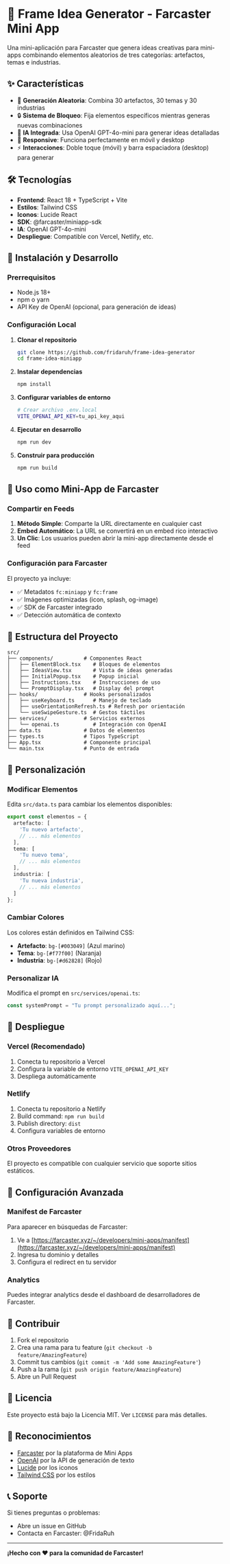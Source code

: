 # 🚀 Frame Idea Generator - Farcaster Mini App

Una mini-aplicación para Farcaster que genera ideas creativas para mini-apps combinando elementos aleatorios de tres categorías: artefactos, temas e industrias.


## ✨ Características

- 🎲 **Generación Aleatoria**: Combina 30 artefactos, 30 temas y 30 industrias
- 🔒 **Sistema de Bloqueo**: Fija elementos específicos mientras generas nuevas combinaciones
- 🤖 **IA Integrada**: Usa OpenAI GPT-4o-mini para generar ideas detalladas
- 📱 **Responsive**: Funciona perfectamente en móvil y desktop
- ⚡ **Interacciones**: Doble toque (móvil) y barra espaciadora (desktop) para generar

## 🛠 Tecnologías

- **Frontend**: React 18 + TypeScript + Vite
- **Estilos**: Tailwind CSS
- **Iconos**: Lucide React
- **SDK**: @farcaster/miniapp-sdk
- **IA**: OpenAI GPT-4o-mini
- **Despliegue**: Compatible con Vercel, Netlify, etc.

## 🚀 Instalación y Desarrollo

### Prerrequisitos

- Node.js 18+ 
- npm o yarn
- API Key de OpenAI (opcional, para generación de ideas)

### Configuración Local

1. **Clonar el repositorio**
   ```bash
   git clone https://github.com/fridaruh/frame-idea-generator
   cd frame-idea-miniapp
   ```

2. **Instalar dependencias**
   ```bash
   npm install
   ```

3. **Configurar variables de entorno**
   ```bash
   # Crear archivo .env.local
   VITE_OPENAI_API_KEY=tu_api_key_aqui
   ```

4. **Ejecutar en desarrollo**
   ```bash
   npm run dev
   ```

5. **Construir para producción**
   ```bash
   npm run build
   ```

## 📱 Uso como Mini-App de Farcaster

### Compartir en Feeds

1. **Método Simple**: Comparte la URL directamente en cualquier cast
2. **Embed Automático**: La URL se convertirá en un embed rico interactivo
3. **Un Clic**: Los usuarios pueden abrir la mini-app directamente desde el feed

### Configuración para Farcaster

El proyecto ya incluye:
- ✅ Metadatos `fc:miniapp` y `fc:frame` 
- ✅ Imágenes optimizadas (icon, splash, og-image)
- ✅ SDK de Farcaster integrado
- ✅ Detección automática de contexto

## 📁 Estructura del Proyecto

```
src/
├── components/          # Componentes React
│   ├── ElementBlock.tsx    # Bloques de elementos
│   ├── IdeasView.tsx       # Vista de ideas generadas
│   ├── InitialPopup.tsx    # Popup inicial
│   ├── Instructions.tsx    # Instrucciones de uso
│   └── PromptDisplay.tsx   # Display del prompt
├── hooks/               # Hooks personalizados
│   ├── useKeyboard.ts      # Manejo de teclado
│   ├── useOrientationRefresh.ts # Refresh por orientación
│   └── useSwipeGesture.ts  # Gestos táctiles
├── services/            # Servicios externos
│   └── openai.ts           # Integración con OpenAI
├── data.ts              # Datos de elementos
├── types.ts             # Tipos TypeScript
├── App.tsx              # Componente principal
└── main.tsx             # Punto de entrada
```

## 🎨 Personalización

### Modificar Elementos

Edita `src/data.ts` para cambiar los elementos disponibles:

```typescript
export const elementos = {
  artefacto: [
    'Tu nuevo artefacto',
    // ... más elementos
  ],
  tema: [
    'Tu nuevo tema',
    // ... más elementos  
  ],
  industria: [
    'Tu nueva industria',
    // ... más elementos
  ]
};
```

### Cambiar Colores

Los colores están definidos en Tailwind CSS:
- **Artefacto**: `bg-[#003049]` (Azul marino)
- **Tema**: `bg-[#f77f00]` (Naranja)
- **Industria**: `bg-[#d62828]` (Rojo)

### Personalizar IA

Modifica el prompt en `src/services/openai.ts`:

```typescript
const systemPrompt = "Tu prompt personalizado aquí...";
```

## 🚀 Despliegue

### Vercel (Recomendado)

1. Conecta tu repositorio a Vercel
2. Configura la variable de entorno `VITE_OPENAI_API_KEY`
3. Despliega automáticamente

### Netlify

1. Conecta tu repositorio a Netlify
2. Build command: `npm run build`
3. Publish directory: `dist`
4. Configura variables de entorno

### Otros Proveedores

El proyecto es compatible con cualquier servicio que soporte sitios estáticos.

## 🔧 Configuración Avanzada

### Manifest de Farcaster

Para aparecer en búsquedas de Farcaster:

1. Ve a [https://farcaster.xyz/~/developers/mini-apps/manifest](https://farcaster.xyz/~/developers/mini-apps/manifest)
2. Ingresa tu dominio y detalles
3. Configura el redirect en tu servidor

### Analytics

Puedes integrar analytics desde el dashboard de desarrolladores de Farcaster.

## 🤝 Contribuir

1. Fork el repositorio
2. Crea una rama para tu feature (`git checkout -b feature/AmazingFeature`)
3. Commit tus cambios (`git commit -m 'Add some AmazingFeature'`)
4. Push a la rama (`git push origin feature/AmazingFeature`)
5. Abre un Pull Request

## 📄 Licencia

Este proyecto está bajo la Licencia MIT. Ver `LICENSE` para más detalles.

## 🙏 Reconocimientos

- [Farcaster](https://farcaster.xyz) por la plataforma de Mini Apps
- [OpenAI](https://openai.com) por la API de generación de texto
- [Lucide](https://lucide.dev) por los iconos
- [Tailwind CSS](https://tailwindcss.com) por los estilos

## 📞 Soporte

Si tienes preguntas o problemas:
- Abre un issue en GitHub
- Contacta en Farcaster: @FridaRuh

---

**¡Hecho con ❤️ para la comunidad de Farcaster!**

